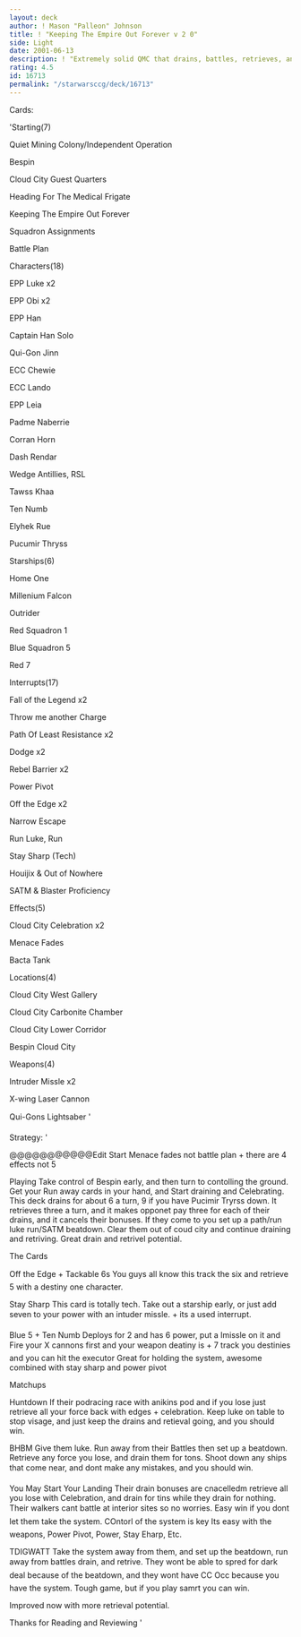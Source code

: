 ```yaml
---
layout: deck
author: ! Mason "Palleon" Johnson
title: ! "Keeping The Empire Out Forever v 2 0"
side: Light
date: 2001-06-13
description: ! "Extremely solid QMC that drains, battles, retrieves, and wins."
rating: 4.5
id: 16713
permalink: "/starwarsccg/deck/16713"
---
```

Cards: 

'Starting(7) 

Quiet Mining Colony/Independent Operation 

Bespin 

Cloud City Guest Quarters 

Heading For The Medical Frigate 

Keeping The Empire Out Forever 

Squadron Assignments 

Battle Plan 


Characters(18) 

EPP Luke x2 

EPP Obi x2 

EPP Han 

Captain Han Solo 

Qui-Gon Jinn 

ECC Chewie 

ECC Lando 

EPP Leia 

Padme Naberrie 

Corran Horn 

Dash Rendar 

Wedge Antillies, RSL 

Tawss Khaa 

Ten Numb 

Elyhek Rue 

Pucumir Thryss 


Starships(6) 

Home One 

Millenium Falcon 

Outrider 

Red Squadron 1 

Blue Squadron 5 

Red 7 


Interrupts(17) 

Fall of the Legend x2

Throw me another Charge

Path Of Least Resistance x2 

Dodge x2 

Rebel Barrier x2 

Power Pivot 

Off the Edge x2

Narrow Escape 

Run Luke, Run 

Stay Sharp (Tech) 

Houijix & Out of Nowhere 

SATM & Blaster Proficiency 


Effects(5) 

Cloud City Celebration x2 

Menace Fades 

Bacta Tank 


Locations(4) 

Cloud City West Gallery 

Cloud City Carbonite Chamber 

Cloud City Lower Corridor 

Bespin Cloud City 


Weapons(4) 

Intruder Missle x2 

X-wing Laser Cannon 

Qui-Gons Lightsaber   '

Strategy: '

@@@@@@@@@@@Edit Start Menace fades not battle plan + there are 4 effects not 5


Playing Take control of Bespin early, and then turn to contolling the ground. Get your Run away cards in your hand, and Start draining and Celebrating. This deck drains for about 6 a turn, 9 if you have Pucimir Tryrss down. It retrieves three a turn, and it makes opponet pay three for each of their drains, and it cancels their bonuses. If they come to you set up a path/run luke run/SATM beatdown. Clear them out of coud city and continue draining and retriving. Great drain and retrivel potential. 


The Cards 


Off the Edge + Tackable 6s You guys all know this track the six and retrieve 5 with a destiny one character.


Stay Sharp This card is totally tech. Take out a starship early, or just add seven to your power with an intuder missle. + its a used interrupt. 


Blue 5 + Ten Numb Deploys for 2 and has 6 power, put a Imissle on it and Fire your X cannons first and your weapon deatiny is + 7 track you destinies and you can hit the executor Great for holding the system, awesome combined with stay sharp and power pivot 


Matchups 


Huntdown If their podracing race with anikins pod and if you lose just retrieve all your force back with edges + celebration. Keep luke on table to stop visage, and just keep the drains and retieval going, and you should win. 


BHBM Give them luke. Run away from their Battles then set up a beatdown. Retrieve any force you lose, and drain them for tons. Shoot down any ships that come near, and dont make any mistakes, and you should win. 


You May Start Your Landing Their drain bonuses are cnacelledm retrieve all you lose with Celebration, and drain for tins while they drain for nothing. Their walkers cant battle at interior sites so no worries. Easy win if you dont let them take the system. COntorl of the system is key Its easy with the weapons, Power Pivot, Power, Stay Eharp, Etc. 


TDIGWATT Take the system away from them, and set up the beatdown, run away from battles drain, and retrive. They wont be able to spred for dark deal because of the beatdown, and they wont have CC Occ because you have the system. Tough game, but if you play samrt you can win. 


Improved now with more retrieval potential. 


Thanks for Reading and Reviewing     '
